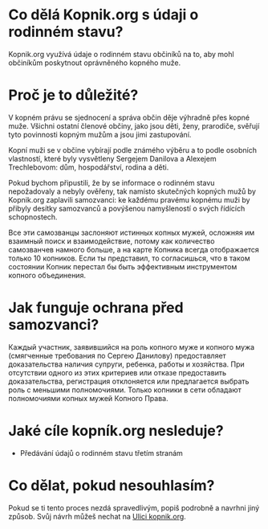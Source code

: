 # Co dělá Kopnik.org s údaji o rodinném stavu?

Kopnik.org využívá údaje o rodinném stavu občiníků na to, aby mohl občiníkům poskytnout oprávněného kopného muže.

# Proč je to důležité?

V kopném právu se sjednocení a správa občin děje výhradně přes kopné muže. Všichni ostatní členové občiny, jako jsou děti, ženy, prarodiče, svěřují tyto povinnosti kopným mužům a jsou jimi zastupování.

Kopní muži se v občine vybírají podle známého výběru a to podle osobních vlastností, které byly vysvětleny Sergejem Danilova a Alexejem Trechlebovom: dům, hospodářství, rodina a děti.

Pokud bychom připustili, že by se informace o rodinném stavu nepožadovaly a nebyly ověřeny, tak namísto skutečných kopných mužů by Kopnik.org zaplavili samozvanci: ke každému pravému kopnému muži by přibyly desítky samozvanců a povýšenou namyšleností o svých řídících schopnostech.

Все эти самозванцы заслоняют истинных копных мужей, осложняя им взаимный поиск и взаимодействие, потому как количество самозванчев намного больше, а на карте Копника всегда отображается только 10 копников. Если ты представил, то согласишься, что в таком состоянии Копник перестал бы быть эффективным инструментом копного объединения.

# Jak funguje ochrana před samozvanci?

Каждый участник, заявившийся на роль копного муже и копного мужа (смягченные требования по Сергею Данилову) предоставляет доказательства наличия супруги, ребенка, работы и хозяйства. При отсутствии одного из этих критериев или отказе предоставить доказательства, регистрация отклоняется или предлагается выбрать роль с меньшими полномочиями. Только копники в сети обладают полномочиями копных мужей Копного Права.

# Jaké cíle kopník.org nesleduje?

- Předávání údajů o rodinném stavu třetím stranám

# Co dělat, pokud nesouhlasím?

Pokud se ti tento proces nezdá spravedlivým, popiš podrobně a navrhni jiný způsob. Svůj návrh můžeš nechat na [Ulici kopnik.org](https://vk.me/join/gPg9/g6wjgknBe034BdDdOdcjvU1MtJKZ7o=).
